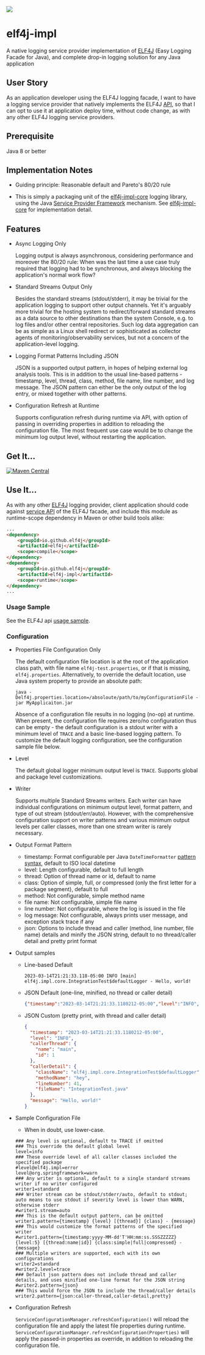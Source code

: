 [![](https://img.shields.io/static/v1?label=github&message=repo&color=blue)](https://github.com/elf4j/elf4j-impl)

# elf4j-impl

A native logging service provider implementation of [ELF4J](https://github.com/elf4j/elf4j) (Easy Logging Facade for
Java), and complete drop-in logging solution for any Java application

## User Story

As an application developer using the ELF4J logging facade, I want to have a logging service provider that natively
implements the ELF4J [API](https://github.com/elf4j/elf4j#service-interface-and-access-api), so that I can opt to use it
at application deploy time, without code change, as with any other ELF4J logging service providers.

## Prerequisite

Java 8 or better

## Implementation Notes

* Guiding principle: Reasonable default and Pareto's 80/20 rule

* This is simply a packaging unit of the [elf4j-impl-core](https://github.com/elf4j/elf4j-impl-core) logging library,
  using the Java [Service Provider Framework](https://docs.oracle.com/javase/8/docs/api/java/util/ServiceLoader.html)
  mechanism. See [elf4j-impl-core](https://github.com/elf4j/elf4j-impl-core) for implementation detail.

## Features

* Async Logging Only

  Logging output is always asynchronous, considering performance and moreover the 80/20 rule: When was the last time a
  use case truly required that logging had to be synchronous, and always blocking the application's normal work flow?

* Standard Streams Output Only

  Besides the standard streams (stdout/stderr), it may be trivial for the application logging to support other output
  channels. Yet it's arguably more trivial for the hosting system to redirect/forward standard streams as a data source
  to other destinations than the system Console, e.g. to log files and/or other central repositories. Such log data
  aggregation can be as simple as a Linux shell redirect or sophisticated as collector agents of
  monitoring/observability services, but not a concern of the application-level logging.

* Logging Format Patterns Including JSON

  JSON is a supported output pattern, in hopes of helping external log analysis tools. This is in addition to the usual
  line-based patterns - timestamp, level, thread, class, method, file name, line number, and log message. The JSON
  pattern can either be the only output of the log entry, or mixed together with other patterns.

* Configuration Refresh at Runtime

  Supports configuration refresh during runtime via API, with option of passing in overriding properties in addition to
  reloading the configuration file. The most frequent use case would be to change the minimum log output level, without
  restarting the application.

## Get It...

[![Maven Central](https://img.shields.io/maven-central/v/io.github.elf4j/elf4j-impl.svg?label=Maven%20Central)](https://central.sonatype.com/search?smo=true&q=pkg%253Amaven%252Fio.github.elf4j%252Felf4j-impl)

## Use It...

As with any other [ELF4J](https://github.com/elf4j/elf4j) logging provider, client application should code
against [service API](https://github.com/elf4j/elf4j#service-interface-and-access-api) of the ELF4J facade, and include
this module as runtime-scope dependency in Maven or other build tools alike:

```html
...
<dependency>
    <groupId>io.github.elf4j</groupId>
    <artifactId>elf4j</artifactId>
    <scope>compile</scope>
</dependency>
<dependency>
    <groupId>io.github.elf4j</groupId>
    <artifactId>elf4j-impl</artifactId>
    <scope>runtime</scope>
</dependency>
...
```

### Usage Sample

See the ELF4J api [usage sample](https://github.com/elf4j/elf4j#for-logging-service-api-users).

### Configuration

* Properties File Configuration Only

  The default configuration file location is at the root of the application class path, with file
  name `elf4j-test.properties`, or if that is missing, `elf4j.properties`. Alternatively, to override the default
  location, use Java system property to provide an absolute path:

  ```
  java -Delf4j.properties.location=/absoloute/path/to/myConfigurationFile -jar MyApplicaiton.jar
  ``` 

  Absence of a configuration file results in no logging (no-op) at runtime. When present, the configuration file
  requires zero/no configuration thus can be empty - the default configuration is a stdout writer with a minimum level
  of `TRACE` and a basic line-based logging pattern. To customize the default logging configuration, see the
  configuration sample file below.

* Level

  The default global logger minimum output level is `TRACE`. Supports global and package level customizations.

* Writer

  Supports multiple Standard Streams writers. Each writer can have individual configurations on minimum output level,
  format pattern, and type of out stream (stdout/err/auto). However, with the comprehensive configuration support on
  writer patterns and various minimum output levels per caller classes, more than one stream writer is rarely necessary.

* Output Format Pattern
    * timestamp: Format configurable per Java
      `DateTimeFormatter` [pattern syntax](https://docs.oracle.com/javase/8/docs/api/java/time/format/DateTimeFormatter.html#patterns),
      default to ISO local datetime
    * level: Length configurable, default to full length
    * thread: Option of thread name or id, default to name
    * class: Option of simple, full, or compressed (only the first letter for a package segment), default to full
    * method: Not configurable, simple method name
    * file name: Not configurable, simple file name
    * line number: Not configurable, where the log is issued in the file
    * log message: Not configurable, always prints user message, and exception stack trace if any
    * json: Options to include thread and caller (method, line number, file name) details and minify the JSON string,
      default to no thread/caller detail and pretty print format

* Output samples
    * Line-based Default
      ```
      2023-03-14T21:21:33.118-05:00 INFO [main] elf4j.impl.core.IntegrationTest$defaultLogger - Hello, world!
      ```
    * JSON Default (one-line, minified, no thread or caller detail)
      ```json
      {"timestamp":"2023-03-14T21:21:33.1180212-05:00","level":"INFO","callerClass":"elf4j.impl.core.IntegrationTest$defaultLogger","message":"Hello, world!"}
      ```
    * JSON Custom (pretty print, with thread and caller detail)
      ```json
      {
        "timestamp": "2023-03-14T21:21:33.1180212-05:00",
        "level": "INFO",
        "callerThread": {
          "name": "main",
          "id": 1
        },
        "callerDetail": {
          "className": "elf4j.impl.core.IntegrationTest$defaultLogger",
          "methodName": "hey",
          "lineNumber": 41,
          "fileName": "IntegrationTest.java"
        },
        "message": "Hello, world!"
      }
      ```

* Sample Configuration File
    * When in doubt, use lower-case.

  ```properties
  ### Any level is optional, default to TRACE if omitted
  ### This override the default global level
  level=info
  ### These override level of all caller classes included the specified package
  #level@elf4j.impl=error
  level@org.springframework=warn
  ### Any writer is optional, default to a single standard streams writer if no writer configured
  writer1=standard
  ### Writer stream can be stdout/stderr/auto, default to stdout; auto means to use stdout if severity level is lower than WARN, otherwise stderr
  #writer1.stream=auto
  ### This is the default output pattern, can be omitted
  writer1.pattern={timestamp} {level} [{thread}] {class} - {message}
  ### This would customize the format patterns of the specified writer
  #writer1.pattern={timestamp:yyyy-MM-dd'T'HH:mm:ss.SSSZZZZZ} {level:5} [{thread:name|id}] {class:simple|full|compressed} - {message}
  ### Multiple writers are supported, each with its own configurations
  writer2=standard
  #writer2.level=trace
  ### Default json pattern does not include thread and caller details, and uses minified one-line format for the JSON string
  #writer2.pattern={json}
  ### This would force the JSON to include the thread/caller details
  writer2.pattern={json:caller-thread,caller-detail,pretty}
  ```

* Configuration Refresh

  `ServiceConfigurationManager.refreshConfiguration()` will reload the configuration file and apply the latest file
  properties during runtime. `ServiceConfigurationManager.refreshConfiguration(Properties)` will apply the passed-in
  properties as override, in addition to reloading the configuration file.